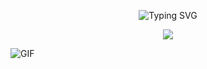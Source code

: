 <p align="center">
  <img src="://readme-typing-svg.demolab.com/demo/?font=Silkscreen&weight=300&size=30&color=F7008F&lines=i+am;biskit;script+kiddie" alt="Typing SVG">
</p>

<p align="center">
  <a href="https://github.com/biskit069?tab=repositories"><img src="https://img.shields.io/badge/-Explore%20my%20Repos-24292e?style=for-the-badge&logo=Github"></a>
</p>

![GIF](https://i.redd.it/qk5j4fiygs661.gif)

